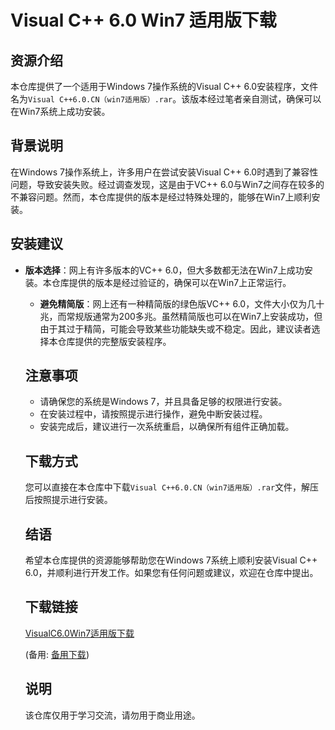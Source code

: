 # Visual C++ 6.0 Win7 适用版下载

## 资源介绍

本仓库提供了一个适用于Windows 7操作系统的Visual C++ 6.0安装程序，文件名为`Visual C++6.0.CN（win7适用版）.rar`。该版本经过笔者亲自测试，确保可以在Win7系统上成功安装。

## 背景说明

在Windows 7操作系统上，许多用户在尝试安装Visual C++ 6.0时遇到了兼容性问题，导致安装失败。经过调查发现，这是由于VC++ 6.0与Win7之间存在较多的不兼容问题。然而，本仓库提供的版本是经过特殊处理的，能够在Win7上顺利安装。

## 安装建议

- **版本选择**：网上有许多版本的VC++ 6.0，但大多数都无法在Win7上成功安装。本仓库提供的版本是经过验证的，确保可以在Win7上正常运行。

  - **避免精简版**：网上还有一种精简版的绿色版VC++ 6.0，文件大小仅为几十兆，而常规版通常为200多兆。虽然精简版也可以在Win7上安装成功，但由于其过于精简，可能会导致某些功能缺失或不稳定。因此，建议读者选择本仓库提供的完整版安装程序。

  ## 注意事项

  - 请确保您的系统是Windows 7，并且具备足够的权限进行安装。
  - 在安装过程中，请按照提示进行操作，避免中断安装过程。
  - 安装完成后，建议进行一次系统重启，以确保所有组件正确加载。

  ## 下载方式

  您可以直接在本仓库中下载`Visual C++6.0.CN（win7适用版）.rar`文件，解压后按照提示进行安装。

  ## 结语

  希望本仓库提供的资源能够帮助您在Windows 7系统上顺利安装Visual C++ 6.0，并顺利进行开发工作。如果您有任何问题或建议，欢迎在仓库中提出。

  ## 下载链接
  [VisualC6.0Win7适用版下载](https://pan.quark.cn/s/e2e0c5ac24c3) 

  (备用: [备用下载](https://pan.baidu.com/s/16mmHr5Ezqw3XYnjBS-TctA?pwd=1234))

  ## 说明

  该仓库仅用于学习交流，请勿用于商业用途。
